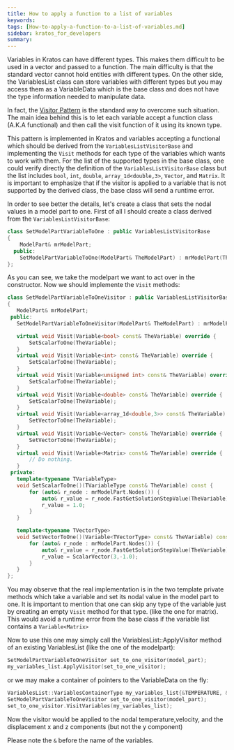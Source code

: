 ```yaml
---
title: How to apply a function to a list of variables
keywords: 
tags: [How-to-apply-a-function-to-a-list-of-variables.md]
sidebar: kratos_for_developers
summary: 
---
```


Variables in Kratos can have different types. This makes them difficult to be used in a vector and passed to a function. The main difficulty is that the standard vector cannot hold entities with different types. On the other side, the VariablesList class can store variables with different types but you may access them as a VariableData which is the base class and does not have the type information needed to manipulate data.

In fact, the [Visitor Pattern](https://en.wikipedia.org/wiki/Visitor_pattern) is the standard way to overcome such situation. The main idea behind this is to let each variable accept a function class (A.K.A functional) and then call the visit function of it using its known type. 

This pattern is implemented in Kratos and variables accepting a functional which should be derived from the `VariablesListVisitorBase` and implementing the `Visit` methods for each type of the variables which wants to work with them. For the list of the supported types in the base class, one could verify directly the definition of the `VariablesListVisitorBase` class but the list includes `bool`, `int`, `double`, `array_1d<double,3>`, `Vector`, and `Matrix`. It is important to emphasize that if the visitor is applied to a variable that is not supported by the derived class, the base class will send a runtime error.

In order to see better the details, let's create a class that sets the nodal values in a model part to one. First of all I should create a class derived from the `VariablesListVisitorBase`:

```cpp
class SetModelPartVariableToOne : public VariablesListVisitorBase
{
    ModelPart& mrModelPart;
  public:
    SetModelPartVariableToOne(ModelPart& TheModelPart) : mrModelPart(TheModelPart){}
};
```
As you can see, we take the modelpart we want to act over in the constructor. Now we should implemente the `Visit` methods:

 ```cpp
class SetModelPartVariableToOneVisitor : public VariablesListVisitorBase
{
    ModelPart& mrModelPart;
  public:
    SetModelPartVariableToOneVisitor(ModelPart& TheModelPart) : mrModelPart(TheModelPart){}

    virtual void Visit(Variable<bool> const& TheVariable) override {
        SetScalarToOne(TheVariable);
    }
    virtual void Visit(Variable<int> const& TheVariable) override {
        SetScalarToOne(TheVariable);
    }
    virtual void Visit(Variable<unsigned int> const& TheVariable) override {
        SetScalarToOne(TheVariable);
    }
    virtual void Visit(Variable<double> const& TheVariable) override {
        SetScalarToOne(TheVariable);
    }
    virtual void Visit(Variable<array_1d<double,3>> const& TheVariable) override {
        SetVectorToOne(TheVariable);
    }
    virtual void Visit(Variable<Vector> const& TheVariable) override {
        SetVectorToOne(TheVariable);
    }
    virtual void Visit(Variable<Matrix> const& TheVariable) override {
        // Do nothing.
    }
  private:
    template<typename TVariableType> 
    void SetScalarToOne()(TVariableType const& TheVariable) const {
        for (auto& r_node : mrModelPart.Nodes()) {
            auto& r_value = r_node.FastGetSolutionStepValue(TheVariable);
            r_value = 1.0;    
        }                     
    }

    template<typename TVectorType> 
    void SetVectorToOne()(Variable<TVectorType> const& TheVariable) const {
        for (auto& r_node : mrModelPart.Nodes()) {
            auto& r_value = r_node.FastGetSolutionStepValue(TheVariable);
            r_value = ScalarVector(3,-1.0);    
        }                     
    }   
};
```
You may observe that the real implementation is in the two template private methods which take a variable and set its nodal value in the model part to one. It is important to mention that one can skip any type of the variable just by creating an empty `Visit` method for that type. (like the one for matrix). This would avoid a runtime error from the base class if the variable list contains a `Variable<Matrix>` 

Now to use this one may simply call the VariablesList::ApplyVisitor method of an existing VariablesList (like the one of the modelpart):

```cpp
SetModelPartVariableToOneVisitor set_to_one_visitor(model_part);
my_variables_list.ApplyVisitor(set_to_one_visitor);
```

or we may make a container of pointers to the VariableData on the fly:


```cpp
VariablesList::VariablesContainerType my_variables_list{&TEMPERATURE, &VELOCITY, &DISPLACEMENT_X, &DISPLACEMENT_Z};
SetModelPartVariableToOneVisitor set_to_one_visitor(model_part);
set_to_one_visitor.VisitVariables(my_variables_list);
```
Now the visitor would be applied to the nodal temperature,velocity, and the displacement x and z components (but not the y component)

Please note the `&` before the name of the variables. 


 



